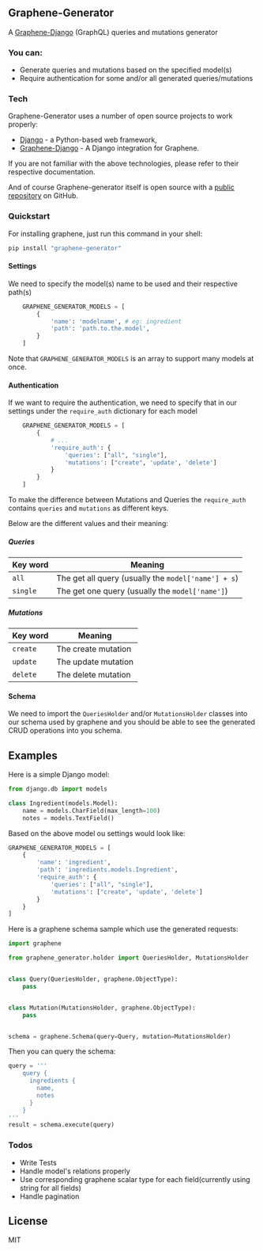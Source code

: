 ## Graphene-Generator

A [Graphene-Django](https://github.com/graphql-python/graphene-django) (GraphQL) queries and mutations generator

### You can:

- Generate queries and mutations based on the specified model(s)
- Require authentication for some and/or all generated queries/mutations

### Tech

Graphene-Generator uses a number of open source projects to work properly:

- [Django](https://github.com/django/django) - a Python-based web framework,
- [Graphene-Django](https://github.com/graphql-python/graphene-django) - A Django integration for Graphene.

If you are not familiar with the above technologies, please refer to their respective documentation.

And of course Graphene-generator itself is open source with a [public repository](https://github.com/alainburindi/graphene_generator) on GitHub.

### Quickstart

For installing graphene, just run this command in your shell:

```bash
pip install "graphene-generator"
```

#### Settings

We need to specify the model(s) name to be used and their respective path(s)

```python
    GRAPHENE_GENERATOR_MODELS = [
        {
            'name': 'modelname', # eg: ingredient
            'path': 'path.to.the.model',
        }
    ]
```

Note that `GRAPHENE_GENERATOR_MODELS` is an array to support many models at once.

#### Authentication

If we want to require the authentication, we need to specify that in our settings under the `require_auth` dictionary for each model

```python
    GRAPHENE_GENERATOR_MODELS = [
        {
            # ...
            'require_auth': {
                'queries': ["all", "single"],
                'mutations': ["create", 'update', 'delete']
            }
        }
    ]
```

To make the difference between Mutations and Queries the `require_auth` contains `queries` and `mutations` as different keys.

Below are the different values and their meaning:

##### Queries

| Key word | Meaning                                             |
| -------- | --------------------------------------------------- |
| `all`    | The get all query (usually the `model['name'] + s`) |
| `single` | The get one query (usually the `model['name']`)     |

##### Mutations

| Key word | Meaning             |
| -------- | ------------------- |
| `create` | The create mutation |
| `update` | The update mutation |
| `delete` | The delete mutation |

#### Schema

We need to import the `QueriesHolder` and/or `MutationsHolder` classes into our schema used by graphene and you should be able to see the generated CRUD operations into you schema.

## Examples

Here is a simple Django model:

```python
from django.db import models

class Ingredient(models.Model):
    name = models.CharField(max_length=100)
    notes = models.TextField()
```

Based on the above model ou settings would look like:

```python
GRAPHENE_GENERATOR_MODELS = [
    {
        'name': 'ingredient',
        'path': 'ingredients.models.Ingredient',
        'require_auth': {
            'queries': ["all", "single"],
            'mutations': ["create", 'update', 'delete']
        }
    }
]
```

Here is a graphene schema sample which use the generated requests:

```python
import graphene

from graphene_generator.holder import QueriesHolder, MutationsHolder


class Query(QueriesHolder, graphene.ObjectType):
    pass


class Mutation(MutationsHolder, graphene.ObjectType):
    pass


schema = graphene.Schema(query=Query, mutation=MutationsHolder)
```

Then you can query the schema:

```python
query = '''
    query {
      ingredients {
        name,
        notes
      }
    }
'''
result = schema.execute(query)
```

### Todos

- Write Tests
- Handle model's relations properly
- Use corresponding graphene scalar type for each field(currently using string for all fields)
- Handle pagination

## License

MIT
